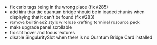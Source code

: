 - fix curio tags being in the wrong place (fix #285)
- add hint that the quantum bridge should be in loaded chunks when displaying that it can't be found (fix #283)
- remove builtin ae2 style wireless crafting terminal resource pack
- make upgrade panel scrollable
- fix slot hover and focus textures
- disable SingularitySlot when there is no Quantum Bridge Card installed
